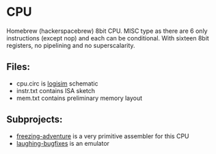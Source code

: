CPU
===

Homebrew (hackerspacebrew) 8bit CPU. MISC type as there are 6 only instructions
(except nop) and each can be conditional. With sixteen 8bit registers, no pipelining
and no superscalarity.

Files:
------

 * cpu.circ is [logisim](http://ozark.hendrix.edu/~burch/logisim/) schematic
 * instr.txt contains ISA sketch
 * mem.txt contains preliminary memory layout

Subprojects:
------------

* [freezing-adventure](https://github.com/hacxman/freezing-adventure) is a very primitive assembler for this CPU
* [laughing-bugfixes](https://github.com/hacxman/laughing-bugfixes) is an emulator
